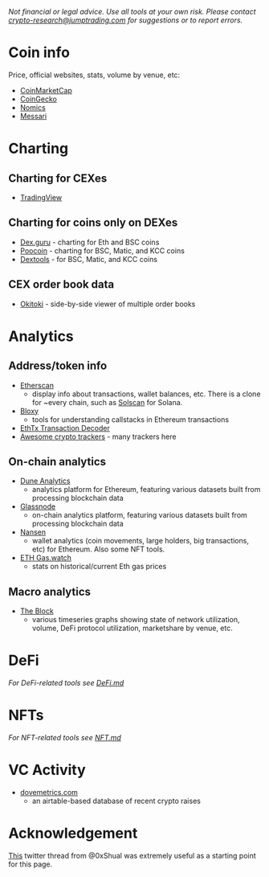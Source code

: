 _Not financial or legal advice.  Use all tools at your own risk.  Please contact [crypto-research@jumptrading.com](mailto:crypto-research@jumptrading.com)
for suggestions or to report errors._

# Coin info
Price, official websites, stats, volume by venue, etc:
* [CoinMarketCap](http://coinmarketcap.com)
* [CoinGecko](http://coingecko.com)
* [Nomics](http://nomics.com)
* [Messari](https://messari.io/)

# Charting
## Charting for CEXes
* [TradingView](http://tradingview.com)

## Charting for coins only on DEXes
* [Dex.guru](http://dex.guru) - charting for Eth and BSC coins
* [Poocoin](http://poocoin.app) - charting for BSC, Matic, and KCC coins
* [Dextools](http://dextools.io) - for BSC, Matic, and KCC coins

## CEX order book data
* [Okitoki](https://okotoki.com/) - side-by-side viewer of multiple order books


# Analytics
## Address/token info
* [Etherscan](http://etherscan.io)
  * display info about transactions, wallet balances, etc.  There is a clone for ~every chain, such as [Solscan](http://solscan.io) for Solana.
* [Bloxy](https://bloxy.info/)
  * tools for understanding callstacks in Ethereum transactions
* [EthTx Transaction Decoder](https://ethtx.info/)
* [Awesome crypto trackers](https://github.com/denisnazarov/awesome-crypto-trackers) - many trackers here

## On-chain analytics
* [Dune Analytics](https://dune.xyz/)
  * analytics platform for Ethereum, featuring various datasets built from processing blockchain data
* [Glassnode](https://glassnode.com/)
  * on-chain analytics platform, featuring various datasets built from processing blockchain data
* [Nansen](https://nansen.ai/)
  * wallet analytics (coin movements, large holders, big transactions, etc) for Ethereum.  Also some NFT tools.
* [ETH Gas.watch](https://ethgas.watch/)
  * stats on historical/current Eth gas prices

## Macro analytics
* [The Block](https://www.theblockcrypto.com/data/)
  * various timeseries graphs showing state of network utilization, volume, DeFi protocol utilization, marketshare by venue, etc.

# DeFi
_For DeFi-related tools see [DeFi.md](DeFi.md)_

# NFTs
_For NFT-related tools see [NFT.md](NFT.md)_

# VC Activity
* [dovemetrics.com](https://www.dovemetrics.com/)
  * an airtable-based database of recent crypto raises

# Acknowledgement
[This](https://twitter.com/0xShual/status/1463575819717070863) twitter thread from @0xShual was extremely useful as a starting point for this page.
